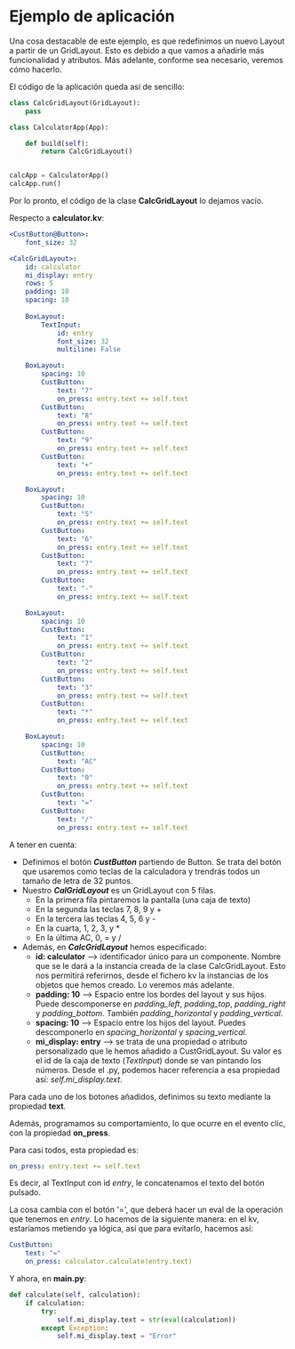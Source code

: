 # Ejemplo de aplicación
Una cosa destacable de este ejemplo, es que redefinimos un nuevo Layout a partir de un GridLayout. Esto es debido a que vamos a añadirle más funcionalidad y atributos. Más adelante, conforme sea necesario, veremos cómo hacerlo.

El código de la aplicación queda así de sencillo:
```python
class CalcGridLayout(GridLayout):
    pass

class CalculatorApp(App):

    def build(self):
        return CalcGridLayout()


calcApp = CalculatorApp()
calcApp.run()
```
Por lo pronto, el código de la clase **CalcGridLayout** lo dejamos vacío. 

Respecto a **calculator.kv**:
```yaml
<CustButton@Button>:
    font_size: 32

<CalcGridLayout>:
    id: calculator
    mi_display: entry
    rows: 5
    padding: 10
    spacing: 10
    
    BoxLayout:
        TextInput:
            id: entry
            font_size: 32
            multiline: False

    BoxLayout:
        spacing: 10
        CustButton:
            text: "7"
            on_press: entry.text += self.text
        CustButton:
            text: "8"
            on_press: entry.text += self.text
        CustButton:
            text: "9"
            on_press: entry.text += self.text
        CustButton:
            text: "+"
            on_press: entry.text += self.text

    BoxLayout:
        spacing: 10
        CustButton:
            text: "5"
            on_press: entry.text += self.text
        CustButton:
            text: "6"
            on_press: entry.text += self.text
        CustButton:
            text: "7"
            on_press: entry.text += self.text
        CustButton:
            text: "-"
            on_press: entry.text += self.text

    BoxLayout:
        spacing: 10
        CustButton:
            text: "1"
            on_press: entry.text += self.text
        CustButton:
            text: "2"
            on_press: entry.text += self.text
        CustButton:
            text: "3"
            on_press: entry.text += self.text
        CustButton:
            text: "*"
            on_press: entry.text += self.text

    BoxLayout:
        spacing: 10
        CustButton:
            text: "AC"
        CustButton:
            text: "0"
            on_press: entry.text += self.text
        CustButton:
            text: "="
        CustButton:
            text: "/"
            on_press: entry.text += self.text
```

A tener en cuenta:
* Definimos el botón ***CustButton*** partiendo de Button. Se trata del botón que usaremos como teclas de la calculadora y trendrás todos un tamaño de letra de 32 puntos.
* Nuestro ***CalGridLayout*** es un GridLayout con 5 filas. 
    * En la primera fila pintaremos la pantalla (una caja de texto)
    * En la segunda las teclas 7, 8, 9 y +
    * En la tercera las teclas 4, 5, 6 y -
    * En la cuarta, 1, 2, 3, y *
    * En la última AC, 0, = y /
* Además, en ***CalcGridLayout*** hemos especificado:
    * **id: calculator** --> identificador único para un componente. Nombre que se le dará a la instancia creada de la clase CalcGridLayout. Esto nos permitirá referirnos, desde el fichero kv la instancias de los objetos que hemos creado. Lo veremos más adelante.
    * **padding: 10** --> Espacio entre los bordes del layout y sus hijos. Puede descomponerse en *padding_left*, *padding_top*, *padding_right* y *padding_bottom*. También *padding_horizontal* y *padding_vertical*.
    * **spacing: 10** --> Espacio entre los hijos del layout. Puedes descomponerlo en *spacing_horizontal* y *spacing_vertical*.
    * **mi_display: entry** --> se trata de una propiedad o atributo personalizado que le hemos añadido a CustGridLayout. Su valor es el id de la caja de texto (*TextInput*) donde se van pintando los números. Desde el .py, podemos hacer referencia a esa propiedad así: *self.mi_display.text*.

Para cada uno de los botones añadidos, definimos su texto mediante la propiedad **text**.

Además, programamos su comportamiento, lo que ocurre en el evento clic, con la propiedad **on_press**.

Para casi todos, esta propiedad es:
```yaml
on_press: entry.text += self.text
```
Es decir, al TextInput con id *entry*, le concatenamos el texto del botón pulsado.

La cosa cambia con el botón '=', que deberá hacer un eval de la operación que tenemos en *entry*. Lo hacemos de la siguiente manera: en el kv, estaríamos metiendo ya lógica, así que para evitarlo, hacemos así:
```yaml
CustButton:
    text: "="
    on_press: calculator.calculate(entry.text)
```

Y ahora, en **main.py**:
```python
def calculate(self, calculation):
    if calculation:
        try:
            self.mi_display.text = str(eval(calculation))
        except Exception:
            self.mi_display.text = "Error"
``` 


